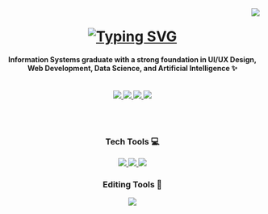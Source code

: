 <img align='right' src="https://visitor-badge.laobi.icu/badge?page_id=rrxzyy.rrxzyy"/>

<h1 align='center'>
<a href="https://git.io/typing-svg">
<img src="https://readme-typing-svg.demolab.com?font=Fira+Code&weight=600&duration=4000&pause=500&center=true&vCenter=true&width=435&lines=Hi+Yall+!+%F0%9F%A4%98%F0%9F%8F%BB%F0%9F%94%A5;Wellcome+!+%F0%9F%98%84" alt="Typing SVG" />
</a>
</h1>

<h4 align='center'>Information Systems graduate with a strong foundation in UI/UX Design, Web Development, Data Science, and Artificial Intelligence ✨</h4>

<br/>

<div align="center">
  <a href="https://www.linkedin.com/in/faqihbahreisy">
    <img src="https://img.shields.io/badge/LinkedIn-0077B5?style=for-the-badge&logo=linkedin&logoColor=white"/>
  </a>
  <a href="mailto:faqihbahreisy.work@gmail.com">
    <img src="https://img.shields.io/badge/Gmail-D14836?style=for-the-badge&logo=gmail&logoColor=white"/>
  </a>
  <a href="https://faqihbahreisy.vercel.app">
    <img src="https://img.shields.io/badge/Portfolio-255E63?style=for-the-badge&logo=rrxzyy&logoColor=white"/>
  </a>
  <a href="https://instagram.com/faqihbahreisy">
    <img src="https://img.shields.io/badge/Instagram-E4405F?style=for-the-badge&logo=instagram&logoColor=white"/>
  </a>
</div>

<br/><br/>

<div align="center">
  <h3>Tech Tools 💻</h3>
  <a href="https://skillicons.dev/">
    <img src="https://skillicons.dev/icons?i=html,css,js,tailwind,react" />
    <img src="https://skillicons.dev/icons?i=vue,php,laravel,mysql,postgres" />
    <img src="https://skillicons.dev/icons?i=python,tensorflow,java,mongodb,express" />
  </a>
  <br/>
  <h3>Editing Tools 📸</h3>
  <a href="https://skillicons.dev/">
    <img src="https://skillicons.dev/icons?i=figma,ps,ai,pr,ae" />
  </a>
</div>

